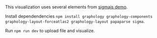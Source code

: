 This visualization uses several elements from [sigmajs demo](https://github.com/jacomyal/sigma.js/tree/main/packages/demo).

Install dependendencies ```npm install graphology graphology-components graphology-layout-forceatlas2 graphology-layout papaparse sigma```.

Run ```npm run dev``` to upload file and visualize.
